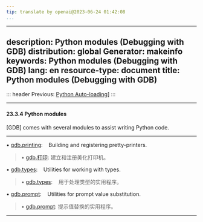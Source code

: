 ```yaml
---
tip: translate by openai@2023-06-24 01:42:08
...
```

---
description: Python modules (Debugging with GDB)
distribution: global
Generator: makeinfo
keywords: Python modules (Debugging with GDB)
lang: en
resource-type: document
title: Python modules (Debugging with GDB)
---
::: header
Previous: [Python Auto-loading](Python-Auto_002dloading.html#Python-Auto_002dloading)]
:::

---

#### 23.3.4 Python modules

[GDB] comes with several modules to assist writing Python code.

---


• [gdb.printing](gdb_002eprinting.html#gdb_002eprinting):        Building and registering pretty-printers.

> • [gdb.打印](gdb_002eprinting.html#gdb_002eprinting):  建立和注册美化打印机。

• [gdb.types](gdb_002etypes.html#gdb_002etypes):                 Utilities for working with types.

> • [gdb.types](gdb_002etypes.html#gdb_002etypes):                 用于处理类型的实用程序。

• [gdb.prompt](gdb_002eprompt.html#gdb_002eprompt):              Utilities for prompt value substitution.

> • [gdb.prompt](gdb_002eprompt.html#gdb_002eprompt): 提示值替换的实用程序。

---
